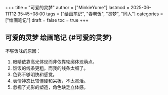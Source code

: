 +++
title = "可爱的灵梦"
author = ["MinkieYume"]
lastmod = 2025-06-11T12:35:45+08:00
tags = ["绘画笔记", "春卷饭", "灵梦", "同人"]
categories = ["绘画笔记"]
draft = false
toc = true
+++

## 可爱的灵梦 <span class="tag"><span class="____">绘画笔记</span></span> {#可爱的灵梦}

不够饭味的原因：

1.  眼睛依靠高光体现而非依靠轮廓体现萌点。
2.  饭饭的线条更粗，而我的线条太细了。
3.  色彩不够明快和感觉。
4.  表情神态比较僵硬和呆板，不太灵活。
5.  忽视了光影的塑造，角色缺乏立体感。

